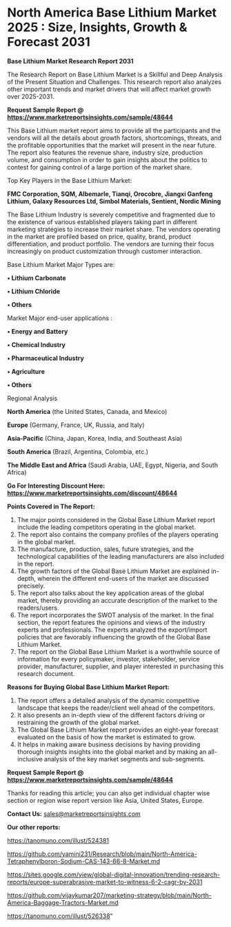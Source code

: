 # North America Base Lithium Market 2025 : Size, Insights, Growth & Forecast 2031

<strong>Base Lithium Market Research Report 2031</strong>

The Research Report on Base Lithium Market is a Skillful and Deep Analysis of the Present Situation and Challenges. This research report also analyzes other important trends and market drivers that will affect market growth over 2025-2031.

<strong>Request Sample Report @ <a href=https://www.marketreportsinsights.com/sample/48644>https://www.marketreportsinsights.com/sample/48644</a></strong>

This Base Lithium market report aims to provide all the participants and the vendors will all the details about growth factors, shortcomings, threats, and the profitable opportunities that the market will present in the near future. The report also features the revenue share, industry size, production volume, and consumption in order to gain insights about the politics to contest for gaining control of a large portion of the market share.

Top Key Players in the Base Lithium Market:

<strong>FMC Corporation, SQM, Albemarle, Tianqi, Orocobre, Jiangxi Ganfeng Lithium, Galaxy Resources Ltd, Simbol Materials, Sentient, Nordic Mining</strong>

The Base Lithium Industry is severely competitive and fragmented due to the existence of various established players taking part in different marketing strategies to increase their market share. The vendors operating in the market are profiled based on price, quality, brand, product differentiation, and product portfolio. The vendors are turning their focus increasingly on product customization through customer interaction.

Base Lithium Market Major Types are:

<strong>•  Lithium Carbonate

•  Lithium Chloride

•  Others</strong>

Market Major end-user applications :

<strong>•  Energy and Battery

•  Chemical Industry

•  Pharmaceutical Industry

•  Agriculture

•  Others</strong>

Regional Analysis

</u><strong><b>North America</b></strong> (the United States, Canada, and Mexico)

<strong><b>Europe </b></strong>(Germany, France, UK, Russia, and Italy)

<strong><b>Asia-Pacific</b></strong> (China, Japan, Korea, India, and Southeast Asia)

<strong><b>South America</b></strong> (Brazil, Argentina, Colombia, etc.)

<strong><b>The Middle East and Africa</b></strong> (Saudi Arabia, UAE, Egypt, Nigeria, and South Africa)

<strong>Go For Interesting Discount Here: <a href=https://www.marketreportsinsights.com/discount/48644>https://www.marketreportsinsights.com/discount/48644</a></strong>

<strong>Points Covered in The Report:</strong>
<ol>
  <li>The major points considered in the Global Base Lithium Market report include the leading competitors operating in the global market.</li>
  <li>The report also contains the company profiles of the players operating in the global market.</li>
  <li>The manufacture, production, sales, future strategies, and the technological capabilities of the leading manufacturers are also included in the report.</li>
  <li>The growth factors of the Global Base Lithium Market are explained in-depth, wherein the different end-users of the market are discussed precisely.</li>
  <li>The report also talks about the key application areas of the global market, thereby providing an accurate description of the market to the readers/users.</li>
  <li>The report incorporates the SWOT analysis of the market. In the final section, the report features the opinions and views of the industry experts and professionals. The experts analyzed the export/import policies that are favorably influencing the growth of the Global Base Lithium Market.</li>
  <li>The report on the Global Base Lithium Market is a worthwhile source of information for every policymaker, investor, stakeholder, service provider, manufacturer, supplier, and player interested in purchasing this research document.</li>
</ol>
<strong>Reasons for Buying Global Base Lithium Market Report:</strong>

<ol>
  <li>The report offers a detailed analysis of the dynamic competitive landscape that keeps the reader/client well ahead of the competitors.</li>
  <li>It also presents an in-depth view of the different factors driving or restraining the growth of the global market.</li>
  <li>The Global Base Lithium Market report provides an eight-year forecast evaluated on the basis of how the market is estimated to grow.</li>
  <li>It helps in making aware business decisions by having providing thorough insights insights into the global market and by making an all-inclusive analysis of the key market segments and sub-segments.</li>
</ol>
<strong>Request Sample Report @ <a href=https://www.marketreportsinsights.com/sample/48644>https://www.marketreportsinsights.com/sample/48644</a></strong>


Thanks for reading this article; you can also get individual chapter wise section or region wise report version like Asia, United States, Europe.

<strong>Contact Us:</strong>
sales@marketreportsinsights.com

<strong>Our other reports:</strong>

<a href=https://tanomuno.com/illust/524381>https://tanomuno.com/illust/524381</a>

<a href=https://github.com/yamini231/Research/blob/main/North-America-Tetraphenylboron-Sodium-CAS-143-66-8-Market.md>https://github.com/yamini231/Research/blob/main/North-America-Tetraphenylboron-Sodium-CAS-143-66-8-Market.md</a>

<a href=https://sites.google.com/view/global-digital-innovation/trending-research-reports/europe-superabrasive-market-to-witness-6-2-cagr-by-2031>https://sites.google.com/view/global-digital-innovation/trending-research-reports/europe-superabrasive-market-to-witness-6-2-cagr-by-2031</a>

<a href=https://github.com/vijaykumar207/marketing-strategy/blob/main/North-America-Baggage-Tractors-Market.md>https://github.com/vijaykumar207/marketing-strategy/blob/main/North-America-Baggage-Tractors-Market.md</a>

<a href=https://tanomuno.com/illust/526338>https://tanomuno.com/illust/526338</a>"
